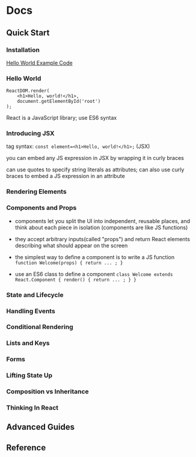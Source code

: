 # Docs

## Quick Start

### Installation

[Hello World Example Code](http://codepen.io/gaearon/pen/rrpgNB?editors=0010)

### Hello World

```React
ReactDOM.render(
    <h1>Hello, world!</h1>,
    document.getElementById('root')
);
```

React is a JavaScript library; use ES6 syntax

### Introducing JSX

tag syntax: `const element=<h1>Hello, world!</h1>;` (JSX)

you can embed any JS expression in JSX by wrapping it in curly braces

can use quotes to specify string literals as attributes; can also use curly braces to embed a JS expression in an attribute

### Rendering Elements

### Components and Props

- components let you split the UI into independent, reusable places, and think about each piece in isolation (components are like JS functions)
- they accept arbitrary inputs(called "props") and return React elements describing what should appear on the screen

- the simplest way to define a component is to write a JS function `function Welcome(props) { return ... ; }`
- use an ES6 class to define a component `class Welcome extends React.Component { render() { return ... ; } }`



### State and Lifecycle

### Handling Events

### Conditional Rendering

### Lists and Keys

### Forms

### Lifting State Up

### Composition vs Inheritance

### Thinking In React

## Advanced Guides

## Reference
